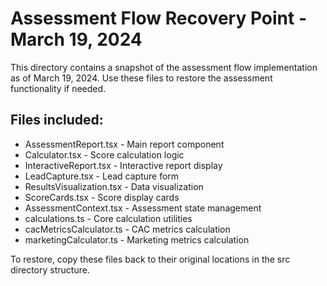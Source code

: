 # Assessment Flow Recovery Point - March 19, 2024

This directory contains a snapshot of the assessment flow implementation as of March 19, 2024. 
Use these files to restore the assessment functionality if needed.

## Files included:
- AssessmentReport.tsx - Main report component
- Calculator.tsx - Score calculation logic
- InteractiveReport.tsx - Interactive report display
- LeadCapture.tsx - Lead capture form
- ResultsVisualization.tsx - Data visualization
- ScoreCards.tsx - Score display cards
- AssessmentContext.tsx - Assessment state management
- calculations.ts - Core calculation utilities
- cacMetricsCalculator.ts - CAC metrics calculation
- marketingCalculator.ts - Marketing metrics calculation

To restore, copy these files back to their original locations in the src directory structure.
